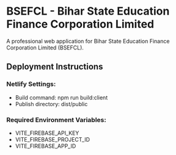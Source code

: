 # BSEFCL - Bihar State Education Finance Corporation Limited

A professional web application for Bihar State Education Finance Corporation Limited (BSEFCL).

## Deployment Instructions

### Netlify Settings:
- Build command: npm run build:client
- Publish directory: dist/public

### Required Environment Variables:
- VITE_FIREBASE_API_KEY
- VITE_FIREBASE_PROJECT_ID
- VITE_FIREBASE_APP_ID
